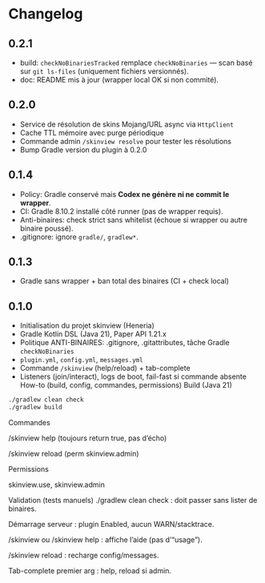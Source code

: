 # Changelog

## 0.2.1
- build: `checkNoBinariesTracked` remplace `checkNoBinaries` — scan basé sur `git ls-files` (uniquement fichiers versionnés).
- doc: README mis à jour (wrapper local OK si non commité).

## 0.2.0
- Service de résolution de skins Mojang/URL async via `HttpClient`
- Cache TTL mémoire avec purge périodique
- Commande admin `/skinview resolve` pour tester les résolutions
- Bump Gradle version du plugin à 0.2.0

## 0.1.4
- Policy: Gradle conservé mais **Codex ne génère ni ne commit le wrapper**.
- CI: Gradle 8.10.2 installé côté runner (pas de wrapper requis).
- Anti-binaires: check strict sans whitelist (échoue si wrapper ou autre binaire poussé).
- .gitignore: ignore `gradle/`, `gradlew*`.

## 0.1.3
- Gradle sans wrapper + ban total des binaires (CI + check local)

## 0.1.0
- Initialisation du projet skinview (Heneria)
- Gradle Kotlin DSL (Java 21), Paper API 1.21.x
- Politique ANTI-BINAIRES: .gitignore, .gitattributes, tâche Gradle `checkNoBinaries`
- `plugin.yml`, `config.yml`, `messages.yml`
- Commande `/skinview` (help/reload) + tab-complete
- Listeners (join/interact), logs de boot, fail-fast si commande absente
How-to (build, config, commandes, permissions)
Build (Java 21)

```bash
./gradlew clean check
./gradlew build
```

Commandes

/skinview help (toujours return true, pas d’écho)

/skinview reload (perm skinview.admin)

Permissions

skinview.use, skinview.admin

Validation (tests manuels)
./gradlew clean check : doit passer sans lister de binaires.

Démarrage serveur : plugin Enabled, aucun WARN/stacktrace.

/skinview ou /skinview help : affiche l’aide (pas d’“usage”).

/skinview reload : recharge config/messages.

Tab-complete premier arg : help, reload si admin.
